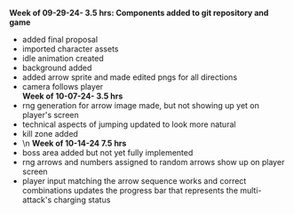 <b> Week of 09-29-24- 3.5 hrs: Components added to git repository and game </b>
- added final proposal
- imported character assets
- idle animation created
- background added
- added arrow sprite and made edited pngs for all directions
- camera follows player
<br><b> Week of 10-07-24- 3.5 hrs</b>
- rng generation for arrow image made, but not showing up yet on player's screen
- technical aspects of jumping updated to look more natural
- kill zone added
- \n <b> Week of 10-14-24 7.5 hrs</b>
- boss area added but not yet fully implemented
- rng arrows and numbers assigned to random arrows show up on player screen
- player input matching the arrow sequence works and correct combinations updates the progress bar that represents the multi-attack's charging status
